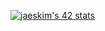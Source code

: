 [![jaeskim's 42 stats](https://badge42.herokuapp.com/api/stats/sminna?privacyEmail=true)](https://github.com/JaeSeoKim/badge42)

<!--
**dytolkanitsa/dytolkanitsa** is a ✨ _special_ ✨ repository because its `README.md` (this file) appears on your GitHub profile.

Here are some ideas to get you started:

- 🔭 I’m currently working on ...
- 🌱 I’m currently learning ...
- 👯 I’m looking to collaborate on ...
- 🤔 I’m looking for help with ...
- 💬 Ask me about ...
- 📫 How to reach me: ...
- 😄 Pronouns: ...
- ⚡ Fun fact: ...
-->
